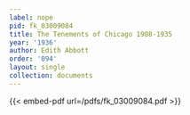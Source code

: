 ```yaml
---
label: nope
pid: fk_03009084
title: The Tenements of Chicago 1908-1935
year: '1936'
author: Edith Abbott
order: '094'
layout: single
collection: documents
---
```



{{< embed-pdf url=/pdfs/fk_03009084.pdf >}}